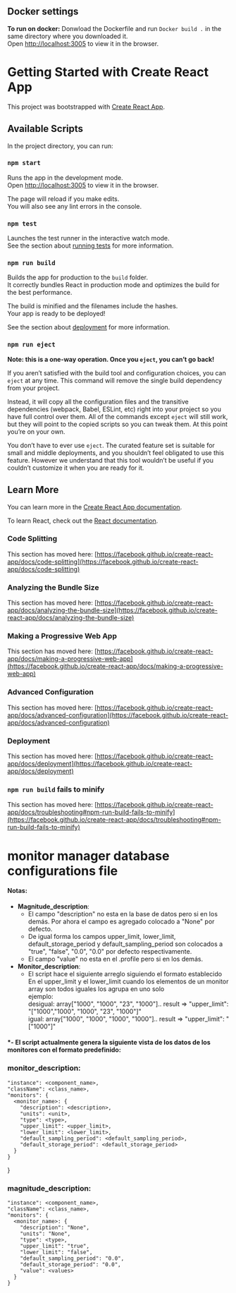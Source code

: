 ## Docker settings

**To run on docker:**
Donwload the Dockerfile and run `Docker build .` in the same directory where you downloaded it. \
Open [http://localhost:3005](http://localhost:3005) to view it in the browser.

# Getting Started with Create React App

This project was bootstrapped with [Create React App](https://github.com/facebook/create-react-app).

## Available Scripts

In the project directory, you can run:

### `npm start`

Runs the app in the development mode.\
Open [http://localhost:3005](http://localhost:3005) to view it in the browser.

The page will reload if you make edits.\
You will also see any lint errors in the console.

### `npm test`

Launches the test runner in the interactive watch mode.\
See the section about [running tests](https://facebook.github.io/create-react-app/docs/running-tests) for more information.

### `npm run build`

Builds the app for production to the `build` folder.\
It correctly bundles React in production mode and optimizes the build for the best performance.

The build is minified and the filenames include the hashes.\
Your app is ready to be deployed!

See the section about [deployment](https://facebook.github.io/create-react-app/docs/deployment) for more information.

### `npm run eject`

**Note: this is a one-way operation. Once you `eject`, you can’t go back!**

If you aren’t satisfied with the build tool and configuration choices, you can `eject` at any time. This command will remove the single build dependency from your project.

Instead, it will copy all the configuration files and the transitive dependencies (webpack, Babel, ESLint, etc) right into your project so you have full control over them. All of the commands except `eject` will still work, but they will point to the copied scripts so you can tweak them. At this point you’re on your own.

You don’t have to ever use `eject`. The curated feature set is suitable for small and middle deployments, and you shouldn’t feel obligated to use this feature. However we understand that this tool wouldn’t be useful if you couldn’t customize it when you are ready for it.

## Learn More

You can learn more in the [Create React App documentation](https://facebook.github.io/create-react-app/docs/getting-started).

To learn React, check out the [React documentation](https://reactjs.org/).

### Code Splitting

This section has moved here: [https://facebook.github.io/create-react-app/docs/code-splitting](https://facebook.github.io/create-react-app/docs/code-splitting)

### Analyzing the Bundle Size

This section has moved here: [https://facebook.github.io/create-react-app/docs/analyzing-the-bundle-size](https://facebook.github.io/create-react-app/docs/analyzing-the-bundle-size)

### Making a Progressive Web App

This section has moved here: [https://facebook.github.io/create-react-app/docs/making-a-progressive-web-app](https://facebook.github.io/create-react-app/docs/making-a-progressive-web-app)

### Advanced Configuration

This section has moved here: [https://facebook.github.io/create-react-app/docs/advanced-configuration](https://facebook.github.io/create-react-app/docs/advanced-configuration)

### Deployment

This section has moved here: [https://facebook.github.io/create-react-app/docs/deployment](https://facebook.github.io/create-react-app/docs/deployment)

### `npm run build` fails to minify

This section has moved here: [https://facebook.github.io/create-react-app/docs/troubleshooting#npm-run-build-fails-to-minify](https://facebook.github.io/create-react-app/docs/troubleshooting#npm-run-build-fails-to-minify)

# monitor manager database configurations file

#### Notas:
- **Magnitude_description**:
    - El campo "description" no esta en la base de datos pero si en los demás. Por ahora el campo es agregado colocado a "None" por defecto.
    - De igual forma los campos upper_limit, lower_limit, default_storage_period y default_sampling_period son colocados a "true", "false", "0.0", "0.0" por defecto respectivamente.
    - El campo "value" no esta en el .profile pero si en los demás.
- **Monitor_description**:
    - El script hace el siguiente arreglo siguiendo el formato establecido \
      En el upper_limit y el lower_limit cuando los elementos de un monitor array son todos iguales los agrupa en uno solo \
      ejemplo: \
      desigual: array["1000", "1000", "23", "1000"]..   result => "upper_limit": "["1000","1000", "1000", "23", "1000"]" \
      igual:    array["1000", "1000", "1000", "1000"].. result => "upper_limit": "["1000"]"


#### *- El script actualmente genera la siguiente vista de los datos de los monitores con el formato predefinido:

### monitor_description:

    "instance": <component_name>,
    "className": <class_name>,
    "monitors": {
      <monitor_name>: {
        "description": <description>,
        "units": <unit>,
        "type": <type>,
        "upper_limit": <upper_limit>,
        "lower_limit": <lower_limit>,
        "default_sampling_period": <default_sampling_period>,
        "default_storage_period": <default_storage_period>
      }
    }
}

### magnitude_description:

    "instance": <component_name>,
    "className": <class_name>,
    "monitors": {
      <monitor_name>: {
        "description": "None",
        "units": "None",
        "type": <type>,
        "upper_limit": "true",
        "lower_limit": "false",
        "default_sampling_period": "0.0",
        "default_storage_period": "0.0",
        "value": <values>
      }
    }